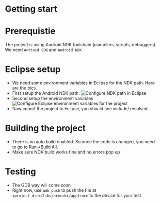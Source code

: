 Getting start
=============

# Prerequistie
The project is using Android NDK toolchain (compilers, scripts, debuggers). We need `Android SDK` and `Android NDK`.

# Eclipse setup
* We need some environment variables in Eclipse for the NDK path. Here are the pics.
* First setup the Android NDK path:
![][ndk_path]
* Second setup the environment variables
![][eclipse_env]
* Now import the project to Eclipse, you should see include/ resolved.

# Building the project
* There is no auto build enabled. So once the code is changed, you need to go to Run->Build All.
* Make sure NDK build works fine and no errors pop up

# Testing
* The GDB way will come soon
* Right now, use `adb push` to push the file at `<project_dir>/libs/armeabi/appfence` to the device for your test


[ndk_path]: ndk_path.png "Configure NDK path in Eclipse"
[eclipse_env]: eclipse_env.png "Configure Eclipse environment variables for the project"

